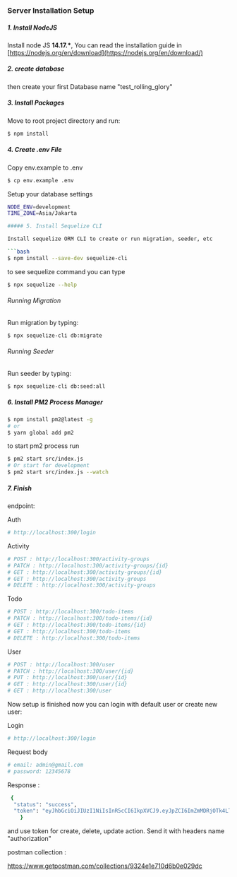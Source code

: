 ### Server Installation Setup

##### 1. Install NodeJS

Install node JS **14.17.\***, You can read the installation guide in [https://nodejs.org/en/download](https://nodejs.org/en/download/)

##### 2. create database

then create your first Database name "test_rolling_glory"

##### 3. Install Packages

Move to root project directory and run:

```bash
$ npm install
```

##### 4. Create .env File

Copy env.example to .env

```bash
$ cp env.example .env
```

Setup your database settings

```bash
NODE_ENV=development
TIME_ZONE=Asia/Jakarta

##### 5. Install Sequelize CLI

Install sequelize ORM CLI to create or run migration, seeder, etc

```bash
$ npm install --save-dev sequelize-cli
```

to see sequelize command you can type

```bash
$ npx sequelize --help
```

###### Running Migration

Run migration by typing:

```bash
$ npx sequelize-cli db:migrate
```

###### Running Seeder

Run seeder by typing:

```bash
$ npx sequelize-cli db:seed:all
```

##### 6. Install PM2 Process Manager

```bash
$ npm install pm2@latest -g
# or
$ yarn global add pm2
```

to start pm2 process run

```bash
$ pm2 start src/index.js
# Or start for development
$ pm2 start src/index.js --watch
```

##### 7. Finish

endpoint: 

Auth

```bash
# http://localhost:300/login
```

Activity

```bash
# POST : http://localhost:300/activity-groups
# PATCH : http://localhost:300/activity-groups/{id}
# GET : http://localhost:300/activity-groups/{id}
# GET : http://localhost:300/activity-groups
# DELETE : http://localhost:300/activity-groups
```

Todo

```bash
# POST : http://localhost:300/todo-items
# PATCH : http://localhost:300/todo-items/{id}
# GET : http://localhost:300/todo-items/{id}
# GET : http://localhost:300/todo-items
# DELETE : http://localhost:300/todo-items
```

User

```bash
# POST : http://localhost:300/user
# PATCH : http://localhost:300/user/{id}
# PUT : http://localhost:300/user/{id}
# GET : http://localhost:300/user/{id}
# GET : http://localhost:300/user
```

Now setup is finished now you can login with default user or create new user:

Login

```bash
# http://localhost:300/login
```
Request body
```bash
# email: admin@gmail.com
# password: 12345678
```
Response : 

```bash
 {
  "status": "success",
  "token": "eyJhbGciOiJIUzI1NiIsInR5cCI6IkpXVCJ9.eyJpZCI6ImZmMDRjOTk4LTRhYjUtNDM3NC1iNjkxLWI4YWJhYzA3MmFkYyIsImlhdCI6MTY2MDY3NjU1NywiZXhwIjoxNjYwNjgwMTU3fQ.kgR8mlEUmEW8UnjhkYWolEEAPPBLiVSSGoQU0JH0MmY"
    }
```
and use token for create, delete, update action. Send it with headers name "authorization"

postman collection : 

https://www.getpostman.com/collections/9324e1e710d6b0e029dc




